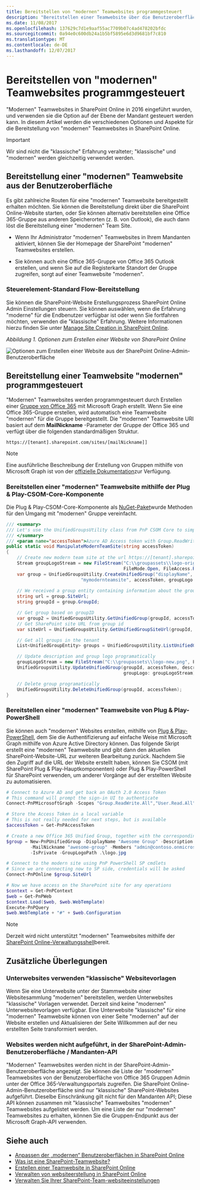 ```yaml
---
title: Bereitstellen von "modernen" Teamwebsites programmgesteuert
description: "Bereitstellen einer Teamwebsite über die Benutzeroberfläche oder mit Plug & Play-CSOM Core oder Plug & Play-PowerShell."
ms.date: 11/08/2017
ms.openlocfilehash: 137629c7d1e9aaf55ac7709b07c4ad478202bfdc
ms.sourcegitcommit: 0a94e0c600db24a1b5bf5895e6d3d9681bf7c810
ms.translationtype: MT
ms.contentlocale: de-DE
ms.lasthandoff: 12/07/2017
---
```

# <a name="provisioning-modern-team-sites-programmatically"></a>Bereitstellen von "modernen" Teamwebsites programmgesteuert

"Modernen" Teamwebsites in SharePoint Online in 2016 eingeführt wurden, und verwenden sie die Option auf der Ebene der Mandant gesteuert werden kann. In diesem Artikel werden die verschiedenen Optionen und Aspekte für die Bereitstellung von "modernen" Teamwebsites in SharePoint Online.

> [!IMPORTANT]
> Wir sind nicht die "klassische" Erfahrung veralteter; "klassische" und "modernen" werden gleichzeitig verwendet werden.

## <a name="provisioning-a-modern-team-site-from-the-user-interface"></a>Bereitstellung einer "modernen" Teamwebsite aus der Benutzeroberfläche

Es gibt zahlreiche Routen für eine "modernen" Teamwebsite bereitgestellt erhalten möchten. Sie können die Bereitstellung direkt über die SharePoint Online-Website starten, oder Sie können alternativ bereitstellen eine Office 365-Gruppe aus anderen Speicherorten (z. B. von Outlook), die auch dann löst die Bereitstellung einer "modernen" Team Site. 

- Wenn Ihr Administrator "modernen" Teamwebsites in Ihrem Mandanten aktiviert, können Sie der Homepage der SharePoint "modernen" Teamwebsites erstellen.

- Sie können auch eine Office 365-Gruppe von Office 365 Outlook erstellen, und wenn Sie auf die Registerkarte Standort der Gruppe zugreifen, sorgt auf einer Teamwebsite "modernen". 

### <a name="control-default-provisioning-flow"></a>Steuerelement-Standard Flow-Bereitstellung

Sie können die SharePoint-Website Erstellungsprozess SharePoint Online Admin Einstellungen steuern. Sie können auswählen, wenn die Erfahrung "moderne" für die Endbenutzer verfügbar ist oder wenn Sie fortfahren möchten, verwenden die "klassische" Erfahrung. Weitere Informationen hierzu finden Sie unter [Manage Site Creation in SharePoint Online](https://support.office.com/en-US/article/Manage-site-creation-in-SharePoint-Online-e72844a3-0171-47c9-befb-e98b23e2dcf9).

*Abbildung 1. Optionen zum Erstellen einer Website von SharePoint Online*

![Optionen zum Erstellen einer Website aus der SharePoint Online-Admin-Benutzeroberfläche](media/modern-experiences/site-creation-options-admin-ui.png)


## <a name="provisioning-a-modern-team-site-programmatically"></a>Bereitstellung einer Teamwebsite "modernen" programmgesteuert

"Modernen" Teamwebsites werden programmgesteuert durch Erstellen einer [Gruppe von Office 365](https://graph.microsoft.io/en-us/docs/api-reference/v1.0/resources/group) mit Microsoft Graph erstellt. Wenn Sie eine Office 365-Gruppe erstellen, wird automatisch eine Teamwebsite "modernen" für die Gruppe bereitgestellt. Die "modernen" Teamwebsite URI basiert auf dem **MailNickname** -Parameter der Gruppe der Office 365 und verfügt über die folgenden standardmäßigen Struktur. 

```
https://[tenant].sharepoint.com/sites/[mailNickname]]
``` 

> [!NOTE]
> Eine ausführliche Beschreibung der Erstellung von Gruppen mithilfe von Microsoft Graph ist von der [offizielle Dokumentation](https://graph.microsoft.io/en-us/docs/api-reference/v1.0/api/group_post_groups)zur Verfügung.

### <a name="provision-a-modern-team-site-using-the-pnp-csom-core-component"></a>Bereitstellen einer "modernen" Teamwebsite mithilfe der Plug & Play-CSOM-Core-Komponente

Die Plug & Play-CSOM-Core-Komponente als [NuGet-Paket](https://www.nuget.org/packages/SharePointPnPCoreOnline)wurde Methoden für den Umgang mit "modernen" Gruppe vereinfacht. 

```C#
/// <summary>
/// Let's use the UnifiedGroupsUtility class from PnP CSOM Core to simplify managed code operations for Office 365 groups
/// </summary>
/// <param name="accessToken">Azure AD Access token with Group.ReadWrite.All permission</param>
public static void ManipulateModernTeamSite(string accessToken)
{
    // Create new modern team site at the url https://[tenant].sharepoint.com/sites/mymodernteamsite
    Stream groupLogoStream = new FileStream("C:\\groupassets\\logo-original.png", 
                                            FileMode.Open, FileAccess.Read);
    var group = UnifiedGroupsUtility.CreateUnifiedGroup("displayName", "description", 
                            "mymodernteamsite", accessToken, groupLogo: groupLogoStream);
            
    // We received a group entity containing information about the group
    string url = group.SiteUrl;
    string groupId = group.GroupId;

    // Get group based on groupID
    var group2 = UnifiedGroupsUtility.GetUnifiedGroup(groupId, accessToken);
    // Get SharePoint site URL from group id
    var siteUrl = UnifiedGroupsUtility.GetUnifiedGroupSiteUrl(groupId, accessToken);

    // Get all groups in the tenant
    List<UnifiedGroupEntity> groups = UnifiedGroupsUtility.ListUnifiedGroups(accessToken);

    // Update description and group logo programatically
    groupLogoStream = new FileStream("C:\\groupassets\\logo-new.png", FileMode.Open, FileAccess.Read);
    UnifiedGroupsUtility.UpdateUnifiedGroup(groupId, accessToken, description: "Updated description", 
                                            groupLogo: groupLogoStream);

    // Delete group programatically
    UnifiedGroupsUtility.DeleteUnifiedGroup(groupId, accessToken);
}
```

### <a name="provision-a-modern-team-site-using-pnp-powershell"></a>Bereitstellen einer "modernen" Teamwebsite von Plug & Play-PowerShell

Sie können auch "modernen" Websites erstellen, mithilfe von [Plug & Play-PowerShell](https://github.com/SharePoint/PnP-PowerShell/releases), dem Sie die Authentifizierung auf einfache Weise mit Microsoft Graph mithilfe von Azure Active Directory können. Das folgende Skript erstellt eine "modernen" Teamwebsite und gibt dann den aktuellen SharePoint-Website-URL zur weiteren Bearbeitung zurück. Nachdem Sie den Zugriff auf die URL der Website erstellt haben, können Sie CSOM (mit SharePoint Plug & Play-Hauptkomponenten) oder Plug & Play-PowerShell für SharePoint verwenden, um anderer Vorgänge auf der erstellten Website zu automatisieren.

```PowerShell
# Connect to Azure AD and get back an OAuth 2.0 Access Token
# This command will prompt the sign-in UI to authenticate
Connect-PnPMicrosoftGraph -Scopes "Group.ReadWrite.All","User.Read.All"

# Store the Access Token in a local variable
# This is not really needed for next steps, but is available
$accessToken = Get-PnPAccessToken

# Create a new Office 365 Unified Group, together with the corresponding Modern Site in SPO
$group = New-PnPUnifiedGroup -DisplayName "Awesome Group" -Description "Awesome Group" `
         -MailNickname "awesome-group" -Members "admin@contoso.onmicrosoft.com", "dan@contoso.onmicrosoft.com" `
         -IsPrivate -GroupLogoPath .\logo.jpg

# Connect to the modern site using PnP PowerShell SP cmdlets
# Since we are connecting now to SP side, credentials will be asked
Connect-PnPOnline $group.SiteUrl 

# Now we have access on the SharePoint site for any operations
$context = Get-PnPContext
$web = Get-PnPWeb
$context.Load($web, $web.WebTemplate)
Execute-PnPQuery
$web.WebTemplate + "#" + $web.Configuration
```

> [!NOTE]
> Derzeit wird nicht unterstützt "modernen" Teamwebsites mithilfe der [SharePoint Online-Verwaltungsshell](https://www.microsoft.com/en-us/download/details.aspx?id=35588)bereit.

## <a name="additional-considerations"></a>Zusätzliche Überlegungen

### <a name="subsites-use-classic-templates"></a>Unterwebsites verwenden "klassische" Websitevorlagen

Wenn Sie eine Unterwebsite unter der Stammwebsite einer Websitesammlung "modernen" bereitstellen, werden Unterwebsites "klassische" Vorlagen verwendet. Derzeit sind keine "modernen" Unterwebsitevorlagen verfügbar. Eine Unterwebsite "klassische" für eine "modernen" Teamwebsite können von einer Seite "modernen" auf der Website erstellen und Aktualisieren der Seite Willkommen auf der neu erstellten Seite transformiert werden.  

### <a name="sites-are-not-listed-in-the-sharepoint-admin-ui--tenant-api"></a>Websites werden nicht aufgeführt, in der SharePoint-Admin-Benutzeroberfläche / Mandanten-API

"Modernen" Teamwebsites werden nicht in der SharePoint-Admin-Benutzeroberfläche angezeigt. Sie können die Liste der "modernen" Teamwebsites von der Benutzeroberfläche von Office 365 Gruppen Admin unter der Office 365-Verwaltungsportals zugreifen. Die SharePoint Online-Admin-Benutzeroberfläche sind nur "klassische" SharePoint-Websites aufgeführt. Dieselbe Einschränkung gilt nicht für den Mandanten API; Diese API können zusammen mit "klassische" Teamwebsites "modernen" Teamwebsites aufgelistet werden. Um eine Liste der nur "modernen" Teamwebsites zu erhalten, können Sie die Gruppen-Endpunkt aus der Microsoft Graph-API verwenden.

## <a name="see-also"></a>Siehe auch

- [Anpassen der „modernen“ Benutzeroberflächen in SharePoint Online](modern-experience-customizations.md)
- [Was ist eine SharePoint-Teamwebsite?](https://support.office.com/en-US/article/What-is-a-SharePoint-team-site-75545757-36c3-46a7-beed-0aaa74f0401e?ui=en-US&rs=en-US&ad=US)
- [Erstellen einer Teamwebsite in SharePoint Online](https://support.office.com/en-US/article/Create-a-team-site-in-SharePoint-Online-ef10c1e7-15f3-42a3-98aa-b5972711777d)
- [Verwalten von websiteerstellung in SharePoint Online](https://support.office.com/en-us/article/Manage-site-creation-in-SharePoint-Online-e72844a3-0171-47c9-befb-e98b23e2dcf9?ui=en-US&rs=en-US&ad=US)
- [Verwalten Sie Ihrer SharePoint-Team-websiteeinstellungen](https://support.office.com/en-us/article/Manage-your-SharePoint-team-site-settings-8376034d-d0c7-446e-9178-6ab51c58df42?ui=en-US&rs=en-US&ad=US)

